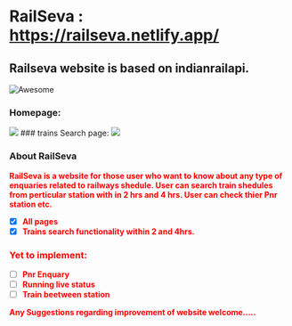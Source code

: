 # RailSeva : https://railseva.netlify.app/
## Railseva website is based on indianrailapi.
![Awesome](https://img.shields.io/badge/Tech%20used-Html%20%7C%20Javascript%20%7C%20Css%20%7C%20Bootstrap-brightgreen)
### Homepage:
<img src="https://www.linkpicture.com/q/r1_2.png">
### trains Search page:
<img src="https://www.linkpicture.com/q/r2_2.png">

### About RailSeva

<b style="color:red;"> RailSeva is a website for those user who want to know about any type of enquaries related to railways shedule. User can search train shedules from perticular station with in 2 hrs and 4 hrs. User can check thier Pnr station etc.
  
- [x] All pages
- [x] Trains search functionality within 2 and 4hrs.
### Yet to implement:
- [ ] Pnr Enquary
- [ ] Running live status
- [ ] Train beetween station

Any Suggestions regarding improvement of website welcome.....
